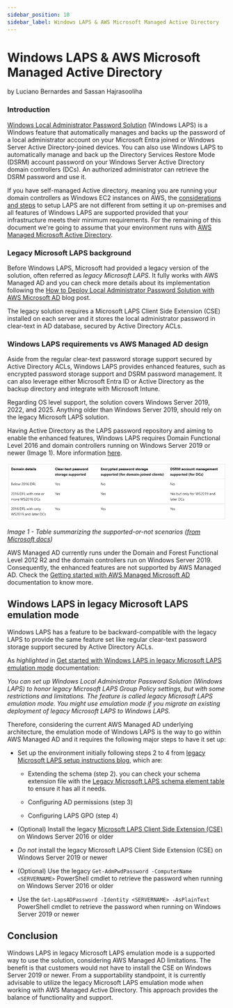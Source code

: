 ```yaml
---
sidebar_position: 10
sidebar_label: Windows LAPS & AWS Microsoft Managed Active Directory
---
```


# Windows LAPS & AWS Microsoft Managed Active Directory
by Luciano Bernardes and Sassan Hajrasooliha

### Introduction
[Windows Local Administrator Password Solution](https://learn.microsoft.com/en-us/windows-server/identity/laps/laps-overview) (Windows LAPS) is a Windows feature that automatically manages and backs up the password of a local administrator account on your Microsoft Entra joined or Windows Server Active Directory-joined devices. You can also use Windows LAPS to automatically manage and back up the Directory Services Restore Mode (DSRM) account password on your Windows Server Active Directory domain controllers (DCs). An authorized administrator can retrieve the DSRM password and use it.

If you have self-managed Active directory, meaning you are running your domain controllers as Windows EC2 instances on AWS, the [considerations and steps](https://learn.microsoft.com/en-us/windows-server/identity/laps/laps-concepts-overview) to setup LAPS are not different from setting it up on-premises and all features of Windows LAPS are supported provided that your infrastructure meets their minimum requirements. For the remaining of this document we're going to assume that your environment runs with [AWS Managed Microsoft Active Directory](https://docs.aws.amazon.com/directoryservice/latest/admin-guide/directory_microsoft_ad.html).

### Legacy Microsoft LAPS background
Before Windows LAPS, Microsoft had provided a legacy version of the solution, often referred as _legacy Microsoft LAPS_. It fully works with AWS Managed AD and you can check more details about its implementation following the [How to Deploy Local Administrator Password Solution with AWS Microsoft AD](https://aws.amazon.com/blogs/security/how-to-deploy-local-administrator-password-solution-with-aws-microsoft-ad/) blog post.

The legacy solution requires a Microsoft LAPS Client Side Extension (CSE) installed on each server and it stores the local administrator password in clear-text in AD database, secured by Active Directory ACLs.

### Windows LAPS requirements vs AWS Managed AD design

Aside from the regular clear-text password storage support secured by Active Directory ACLs, Windows LAPS provides enhanced features, such as encrypted password storage support and DSRM password management. It can also leverage either Microsoft Entra ID or Active Directory as the backup directory and integrate with Microsoft Intune.

Regarding OS level support, the solution covers Windows Server 2019, 2022, and 2025. Anything older than Windows Server 2019, should rely on the legacy Microsoft LAPS solution.

Having Active Directory as the LAPS password repository and aiming to enable the enhanced features, Windows LAPS requires Domain Functional Level 2016 and domain controllers running on Windows Server 2019 or newer (Image 1). More information [here](https://learn.microsoft.com/en-us/windows-server/identity/laps/laps-scenarios-windows-server-active-directory#domain-functional-level-and-domain-controller-os-version-requirements).

![IMAGE1](IMG/IMG-1.png)

_Image 1 - Table summarizing the supported-or-not scenarios ([from Microsoft docs](https://learn.microsoft.com/en-us/windows-server/identity/laps/laps-scenarios-windows-server-active-directory#domain-functional-level-and-domain-controller-os-version-requirements))_

AWS Managed AD currently runs under the Domain and Forest Functional Level 2012 R2 and the domain controllers run on Windows Server 2019. Consequently, the enhanced features are not supported by AWS Managed AD. Check the [Getting started with AWS Managed Microsoft AD](https://docs.aws.amazon.com/directoryservice/latest/admin-guide/ms_ad_getting_started.html) documentation to know more.

## Windows LAPS in legacy Microsoft LAPS emulation mode

Windows LAPS has a feature to be backward-compatible with the legacy LAPS to provide the same feature set like regular clear-text password storage support secured by Active Directory ACLs. 

As _highlighted_ in [Get started with Windows LAPS in legacy Microsoft LAPS emulation mode](https://learn.microsoft.com/en-us/windows-server/identity/laps/laps-scenarios-legacy) documentation:

_You can set up Windows Local Administrator Password Solution (Windows LAPS) to honor legacy Microsoft LAPS Group Policy settings, but with some restrictions and limitations. The feature is called legacy Microsoft LAPS emulation mode. You might use emulation mode if you migrate an existing deployment of legacy Microsoft LAPS to Windows LAPS._

Therefore, considering the current AWS Managed AD underlying architecture, the emulation mode of Windows LAPS is the way to go within AWS Managed AD and it requires the following major steps to have it set up:

- Set up the environment initially following steps 2 to 4 from [legacy Microsoft LAPS setup instructions blog](https://aws.amazon.com/blogs/security/how-to-deploy-local-administrator-password-solution-with-aws-microsoft-ad/), which are:

  - Extending the schema (step 2). you can check your schema extension file with the [Legacy Microsoft LAPS schema element table](https://learn.microsoft.com/en-us/windows-server/identity/laps/laps-technical-reference#windows-laps-schema-vs-legacy-microsoft-laps-schema) to ensure it has all it needs.

  - Configuring AD permissions (step 3)

  - Configuring LAPS GPO (step 4)

- (Optional) Install the legacy [Microsoft LAPS Client Side Extension (CSE)](https://www.microsoft.com/en-us/download/details.aspx?id=46899) on Windows Server 2016 or older

- *Do not* install the legacy Microsoft LAPS Client Side Extension (CSE) on Windows Server 2019 or newer

- (Optional) Use the legacy `Get-AdmPwdPassword -ComputerName <SERVERNAME>` PowerShell cmdlet to retrieve the password when running on Windows Server 2016 or older

- Use the `Get-LapsADPassword -Identity <SERVERNAME> -AsPlainText` PowerShell cmdlet to retrieve the password when running on Windows Server 2019 or newer

## Conclusion

Windows LAPS in legacy Microsoft LAPS emulation mode is a supported way to use the solution, considering AWS Managed AD limitations. The benefit is that customers would not have to install the CSE on Windows Server 2019 or newer. From a supportability standpoint, it is currently advisable to utilize the legacy Microsoft LAPS emulation mode when working with AWS Managed Active Directory. This approach provides the balance of functionality and support.